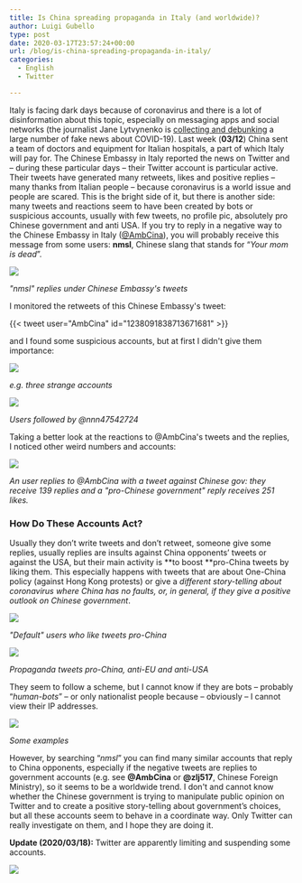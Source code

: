 ```yaml
---
title: Is China spreading propaganda in Italy (and worldwide)?
author: Luigi Gubello
type: post
date: 2020-03-17T23:57:24+00:00
url: /blog/is-china-spreading-propaganda-in-italy/
categories:
  - English
  - Twitter

---
```

Italy is facing dark days because of coronavirus and there is a lot of disinformation about this topic, especially on messaging apps and social networks (the journalist Jane Lytvynenko is [collecting and debunking][1] a large number of fake news about COVID-19). Last week (**03/12**) China sent a team of doctors and equipment for Italian hospitals, a part of which Italy will pay for. The Chinese Embassy in Italy reported the news on Twitter and – during these particular days – their Twitter account is particular active. Their tweets have generated many retweets, likes and positive replies – many thanks from Italian people – because coronavirus is a world issue and people are scared. This is the bright side of it, but there is another side: many tweets and reactions seem to have been created by bots or suspicious accounts, usually with few tweets, no profile pic, absolutely pro Chinese government and anti USA. If you try to reply in a negative way to the Chinese Embassy in Italy ([@AmbCina][2]), you will probably receive this message from some users: **nmsl**, Chinese slang that stands for “_Your mom is dead_”.

![](/images/2020/03/Schermata-del-2020-03-16-01-43-30.png#center)

_"nmsl" replies under Chinese Embassy's tweets_

I monitored the retweets of this Chinese Embassy's tweet:

{{< tweet user="AmbCina" id="1238091838713671681" >}}

and I found some suspicious accounts, but at first I didn't give them importance:

![](/images/2020/03/primo_account.png#center)

_e.g. three strange accounts_

![](/images/2020/03/Schermata-del-2020-03-15-17-06-52.png#center)

_Users followed by @nnn47542724_

Taking a better look at the reactions to @AmbCina's tweets and the replies, I noticed other weird numbers and accounts:

![](/images/2020/03/251.png#center)

_An user replies to @AmbCina with a tweet against Chinese gov: they receive 139 replies and a "pro-Chinese government" reply receives 251 likes._

### How Do These Accounts Act? 
  
Usually they don’t write tweets and don’t retweet, someone give some replies, usually replies are insults against China opponents’ tweets or against the USA, but their main activity is **to boost **pro-China tweets by liking them. This especially happens with tweets that are about One-China policy (against Hong Kong protests) or give a _different story-telling about coronavirus where China has no faults, or, in general, if they give a positive outlook on Chinese government_.

![](/images/2020/03/like.png#center)

_"Default" users who like tweets pro-China_

![](/images/2020/03/tweetantitrump.png#center)

_Propaganda tweets pro-China, anti-EU and anti-USA_
  
They seem to follow a scheme, but I cannot know if they are bots – probably “_human-bots_” – or only nationalist people because – obviously – I cannot view their IP addresses.

![](/images/2020/03/allaccounts.png#center)

_Some examples_

However, by searching “_nmsl_” you can find many similar accounts that reply to China opponents, especially if the negative tweets are replies to government accounts (e.g. see **@AmbCina** or **@zlj517**, Chinese Foreign Ministry), so it seems to be a worldwide trend. I don't and cannot know whether the Chinese government is trying to manipulate public opinion on Twitter and to create a positive story-telling about government’s choices, but all these accounts seem to behave in a coordinate way. Only Twitter can really investigate on them, and I hope they are doing it.

**Update (2020/03/18):** Twitter are apparently limiting and suspending some accounts.

![](/images/2020/03/suspend.png#center)

 [1]: https://twitter.com/JaneLytv/status/1239552819184766977
 [2]: https://www.twitter.com/AmbCina